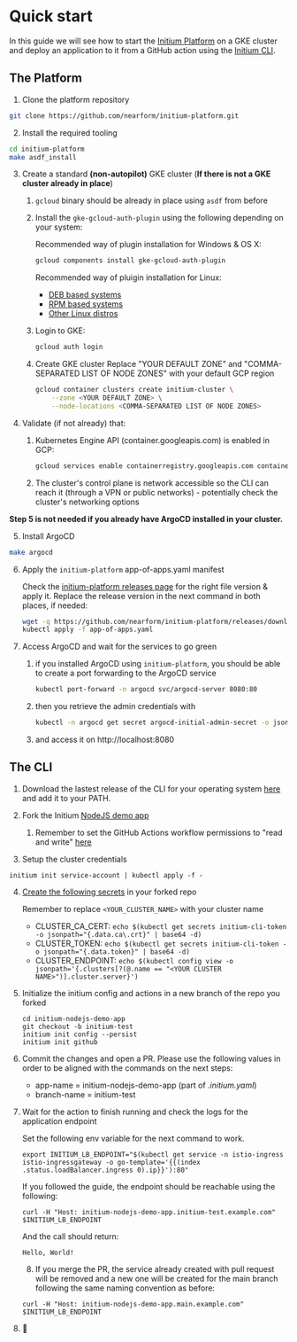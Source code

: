 # Quick start

In this guide we will see how to start the [Initium Platform](https://github.com/nearform/initium-platform) on a GKE cluster and deploy an application to it from a GitHub action using the [Initium CLI](https://github.com/nearform/initium-cli).

## The Platform

1. Clone the platform repository

```bash
git clone https://github.com/nearform/initium-platform.git
```

2. Install the required tooling

```bash
cd initium-platform
make asdf_install
```

3. Create a standard **(non-autopilot)** GKE cluster (**If there is not a GKE cluster already in place**)
    1. `gcloud` binary should be already in place using `asdf` from before 
    2. Install the `gke-gcloud-auth-plugin` using the following depending on your system:
  
        Recommended way of plugin installation for Windows & OS X:
        ```bash
        gcloud components install gke-gcloud-auth-plugin
        ```
        Recommended way of pluigin installation for Linux:
        - [DEB based systems](https://cloud.google.com/sdk/docs/install#deb)
        - [RPM based systems](https://cloud.google.com/sdk/docs/install#rpm)
        - [Other Linux distros](https://cloud.google.com/sdk/docs/install#linux)

    3. Login to GKE:

        ```bash
        gcloud auth login
        ```

    4. Create GKE cluster
        Replace "YOUR DEFAULT ZONE" and "COMMA-SEPARATED LIST OF NODE ZONES" with your default GCP region

        ```bash
        gcloud container clusters create initium-cluster \
            --zone <YOUR DEFAULT ZONE> \
            --node-locations <COMMA-SEPARATED LIST OF NODE ZONES>
        ```

4. Validate (if not already) that:
    1. Kubernetes Engine API (container.googleapis.com) is enabled in GCP:
        ```bash
        gcloud services enable containerregistry.googleapis.com container.googleapis.com
        ```
    2. The cluster's control plane is network accessible so the CLI can reach it (through a VPN or public networks) - potentially check the cluster's networking options

**Step 5 is not needed if you already have ArgoCD installed in your cluster.**

5. Install ArgoCD

```bash
make argocd
```

6. Apply the `initium-platform` app-of-apps.yaml manifest
    
    Check the [initium-platform releases page](https://github.com/nearform/initium-platform/releases) for the right file version & apply it. 
    Replace the release version in the next command in both places, if needed:
    ```bash
    wget -q https://github.com/nearform/initium-platform/releases/download/v0.1.0/app-of-apps.yaml && sed -i 's/v0.1.0/main/' app-of-apps.yaml
    kubectl apply -f app-of-apps.yaml
    ```

7. Access ArgoCD and wait for the services to go green
    1. if you installed ArgoCD using `initium-platform`, you should be able to create a port forwarding to the ArgoCD service
        ```bash
        kubectl port-forward -n argocd svc/argocd-server 8080:80
        ```
    2. then you retrieve the admin credentials with
        ```bash
        kubectl -n argocd get secret argocd-initial-admin-secret -o jsonpath="{.data.password}" | base64 -d
        ```
    3. and access it on http://localhost:8080

## The CLI

1. Download the lastest release of the CLI for your operating system [here](https://github.com/nearform/initium-cli/releases) and add it to your PATH.

2. Fork the Initium [NodeJS demo app](https://github.com/nearform/initium-nodejs-demo-app)
    1. Remember to set the GitHub Actions workflow permissions to "read and write" [here](https://docs.github.com/en/repositories/managing-your-repositorys-settings-and-features/enabling-features-for-your-repository/managing-github-actions-settings-for-a-repository#configuring-the-default-github_token-permissions)

3. Setup the cluster credentials

```
initium init service-account | kubectl apply -f -
```

4. [Create the following secrets](https://docs.github.com/en/actions/security-guides/encrypted-secrets#creating-encrypted-secrets-for-a-repository) in your forked repo

    Remember to replace `<YOUR_CLUSTER_NAME>` with your cluster name

    - CLUSTER_CA_CERT: `echo $(kubectl get secrets initium-cli-token -o jsonpath="{.data.ca\.crt}" | base64 -d)`
    - CLUSTER_TOKEN: `echo $(kubectl get secrets initium-cli-token -o jsonpath="{.data.token}" | base64 -d)`
    - CLUSTER_ENDPOINT: `echo $(kubectl config view -o jsonpath='{.clusters[?(@.name == "<YOUR CLUSTER NAME>")].cluster.server}')`

5. Initialize the initium config and actions in a new branch of the repo you forked

    ```
    cd initium-nodejs-demo-app
    git checkout -b initium-test
    initium init config --persist
    initium init github
    ```

6. Commit the changes and open a PR. Please use the following values in order to be aligned with the commands on the next steps:
    - app-name = initium-nodejs-demo-app (part of *.initium.yaml*)
    - branch-name = initium-test

7. Wait for the action to finish running and check the logs for the application endpoint

    Set the following env variable for the next command to work.
    ```
    export INITIUM_LB_ENDPOINT="$(kubectl get service -n istio-ingress istio-ingressgateway -o go-template='{{(index .status.loadBalancer.ingress 0).ip}}'):80"
    ```

    If you followed the guide, the endpoint should be reachable using the following:

    ```
    curl -H "Host: initium-nodejs-demo-app.initium-test.example.com" $INITIUM_LB_ENDPOINT
    ```

    And the call should return:

    ```
    Hello, World!
    ```

    8. If you merge the PR, the service already created with pull request will be removed and a new one will be created for the main branch following the same naming convention as before:

    ```
    curl -H "Host: initium-nodejs-demo-app.main.example.com" $INITIUM_LB_ENDPOINT
    ```

9. 🚀

